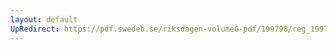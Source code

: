 ```yaml
---
layout: default
UpRedirect: https://pdf.swedeb.se/riksdagen-volumeG-pdf/199798/reg_199798/reg_199798_0321.pdf
---
```

